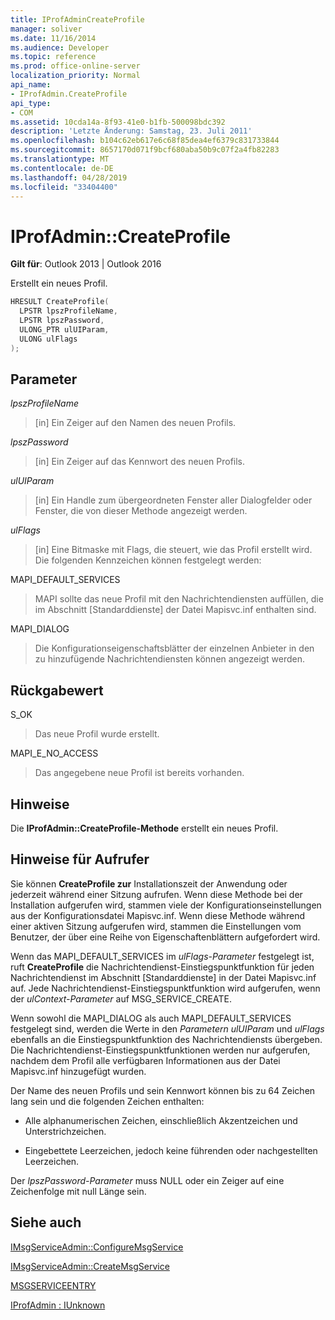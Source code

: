 ```yaml
---
title: IProfAdminCreateProfile
manager: soliver
ms.date: 11/16/2014
ms.audience: Developer
ms.topic: reference
ms.prod: office-online-server
localization_priority: Normal
api_name:
- IProfAdmin.CreateProfile
api_type:
- COM
ms.assetid: 10cda14a-8f93-41e0-b1fb-500098bdc392
description: 'Letzte Änderung: Samstag, 23. Juli 2011'
ms.openlocfilehash: b104c62eb617e6c68f85dea4ef6379c831733844
ms.sourcegitcommit: 8657170d071f9bcf680aba50b9c07f2a4fb82283
ms.translationtype: MT
ms.contentlocale: de-DE
ms.lasthandoff: 04/28/2019
ms.locfileid: "33404400"
---
```

# <a name="iprofadmincreateprofile"></a>IProfAdmin::CreateProfile

  
  
**Gilt für**: Outlook 2013 | Outlook 2016 
  
Erstellt ein neues Profil.
  
```cpp
HRESULT CreateProfile(
  LPSTR lpszProfileName,
  LPSTR lpszPassword,
  ULONG_PTR ulUIParam,
  ULONG ulFlags
);
```

## <a name="parameters"></a>Parameter

 _lpszProfileName_
  
> [in] Ein Zeiger auf den Namen des neuen Profils.
    
 _lpszPassword_
  
> [in] Ein Zeiger auf das Kennwort des neuen Profils. 
    
 _ulUIParam_
  
> [in] Ein Handle zum übergeordneten Fenster aller Dialogfelder oder Fenster, die von dieser Methode angezeigt werden.
    
 _ulFlags_
  
> [in] Eine Bitmaske mit Flags, die steuert, wie das Profil erstellt wird. Die folgenden Kennzeichen können festgelegt werden:
    
MAPI_DEFAULT_SERVICES 
  
> MAPI sollte das neue Profil mit den Nachrichtendiensten auffüllen, die im Abschnitt [Standarddienste] der Datei Mapisvc.inf enthalten sind.
    
MAPI_DIALOG 
  
> Die Konfigurationseigenschaftsblätter der einzelnen Anbieter in den zu hinzufügende Nachrichtendiensten können angezeigt werden. 
    
## <a name="return-value"></a>Rückgabewert

S_OK 
  
> Das neue Profil wurde erstellt.
    
MAPI_E_NO_ACCESS 
  
> Das angegebene neue Profil ist bereits vorhanden.
    
## <a name="remarks"></a>Hinweise

Die **IProfAdmin::CreateProfile-Methode** erstellt ein neues Profil. 
  
## <a name="notes-to-callers"></a>Hinweise für Aufrufer

Sie können **CreateProfile zur** Installationszeit der Anwendung oder jederzeit während einer Sitzung aufrufen. Wenn diese Methode bei der Installation aufgerufen wird, stammen viele der Konfigurationseinstellungen aus der Konfigurationsdatei Mapisvc.inf. Wenn diese Methode während einer aktiven Sitzung aufgerufen wird, stammen die Einstellungen vom Benutzer, der über eine Reihe von Eigenschaftenblättern aufgefordert wird. 
  
Wenn das MAPI_DEFAULT_SERVICES im  _ulFlags-Parameter_ festgelegt ist, ruft **CreateProfile** die Nachrichtendienst-Einstiegspunktfunktion für jeden Nachrichtendienst im Abschnitt [Standarddienste] in der Datei Mapisvc.inf auf. Jede Nachrichtendienst-Einstiegspunktfunktion wird aufgerufen, wenn der  _ulContext-Parameter_ auf MSG_SERVICE_CREATE. 
  
Wenn sowohl die MAPI_DIALOG als auch MAPI_DEFAULT_SERVICES festgelegt sind, werden die Werte in den  _Parametern ulUIParam_ und  _ulFlags_ ebenfalls an die Einstiegspunktfunktion des Nachrichtendiensts übergeben. Die Nachrichtendienst-Einstiegspunktfunktionen werden nur aufgerufen, nachdem dem Profil alle verfügbaren Informationen aus der Datei Mapisvc.inf hinzugefügt wurden. 
  
Der Name des neuen Profils und sein Kennwort können bis zu 64 Zeichen lang sein und die folgenden Zeichen enthalten:
  
- Alle alphanumerischen Zeichen, einschließlich Akzentzeichen und Unterstrichzeichen.
    
- Eingebettete Leerzeichen, jedoch keine führenden oder nachgestellten Leerzeichen.
    
Der  _lpszPassword-Parameter_ muss NULL oder ein Zeiger auf eine Zeichenfolge mit null Länge sein. 
  
## <a name="see-also"></a>Siehe auch



[IMsgServiceAdmin::ConfigureMsgService](imsgserviceadmin-configuremsgservice.md)
  
[IMsgServiceAdmin::CreateMsgService](imsgserviceadmin-createmsgservice.md)
  
[MSGSERVICEENTRY](msgserviceentry.md)
  
[IProfAdmin : IUnknown](iprofadminiunknown.md)

